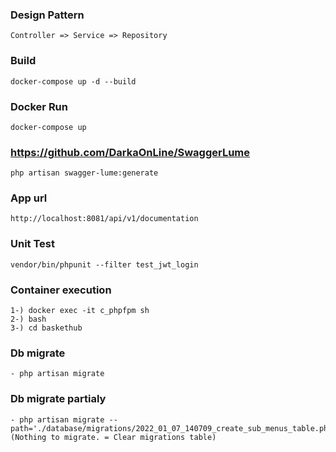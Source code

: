 ### Design Pattern
```
Controller => Service => Repository
```

### Build

```
docker-compose up -d --build
```

### Docker Run
```
docker-compose up
```

### https://github.com/DarkaOnLine/SwaggerLume
```
php artisan swagger-lume:generate
```

### App url
```
http://localhost:8081/api/v1/documentation
```

### Unit Test
```
vendor/bin/phpunit --filter test_jwt_login
```

### Container execution
```
1-) docker exec -it c_phpfpm sh
2-) bash
3-) cd baskethub
```

### Db migrate 
```
- php artisan migrate
```

### Db migrate partialy
```
- php artisan migrate --path='./database/migrations/2022_01_07_140709_create_sub_menus_table.php' (Nothing to migrate. = Clear migrations table)
```